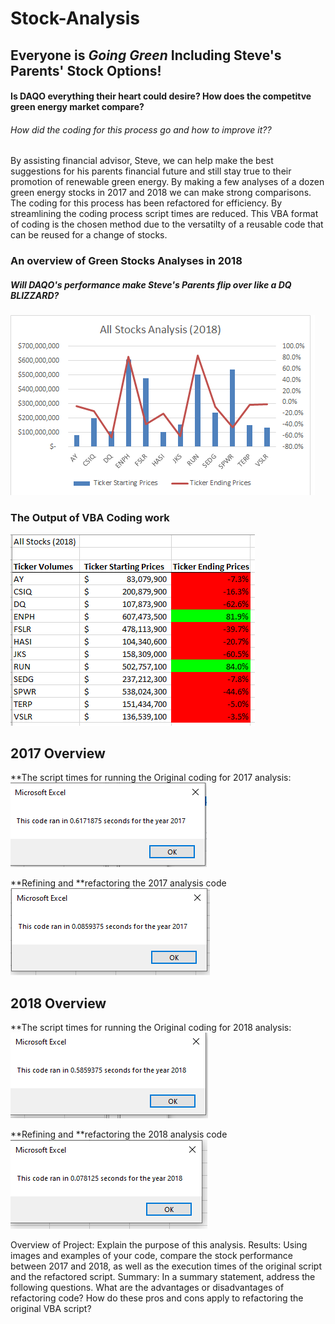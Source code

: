 # Stock-Analysis

## Everyone is *Going Green* Including Steve's Parents' Stock Options!
#### Is DAQO everything their heart could desire? How does the competitve green energy market compare?
###### How did the coding for this process go and how to improve it??


By assisting financial advisor, Steve, we can help make the best suggestions for his parents financial future and still stay true to their promotion of renewable green energy. By making a few analyses of a dozen green energy stocks in 2017 and 2018 we can make strong comparisons. The coding for this process has been refactored for efficiency. By streamlining the coding process script times are reduced. This VBA format of coding is the chosen method due to the versatilty of a reusable code that can be reused for a change of stocks. 

### An overview of Green Stocks Analyses in 2018
##### Will DAQO's performance make Steve's Parents flip over like a *DQ BLIZZARD*?
![Green_Stocks_2018_chart](Green_Stocks_2018_Chart.png)

### The Output of VBA Coding work
![Green_Stocks_2018_coded](Green_Stocks_2018_coded.PNG)


## 2017 Overview
**The script times for running the Original coding for 2017 analysis:
![Green_stocks_2017_original_format](Green_stocks_2017_original_format.PNG)

**Refining and **refactoring the 2017 analysis code
![VBA_Challenge_2017](Resources/VBA_Challenge_2017.PNG)

## 2018 Overview
**The script times for running the Original coding for 2018 analysis:
![Green_stocks_2018_original_format](Green_stocks_2018_original_format.PNG)

**Refining and **refactoring the 2018 analysis code
![VBA_Challenge_2018](Resources/VBA_Challenge_2018.PNG)



Overview of Project: Explain the purpose of this analysis.
Results: Using images and examples of your code, compare the stock performance between 2017 and 2018, as well as the execution times of the original script and the refactored script.
Summary: In a summary statement, address the following questions.
What are the advantages or disadvantages of refactoring code?
How do these pros and cons apply to refactoring the original VBA script?
